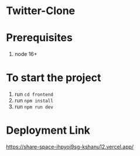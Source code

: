 # Twitter-Clone
# Prerequisites
1. node 16+

# To start the project
1. run `cd frontend`
1. run `npm install`
2. run `npm run dev`

# Deployment Link
https://share-space-ihpyoj9sg-kshanu12.vercel.app/